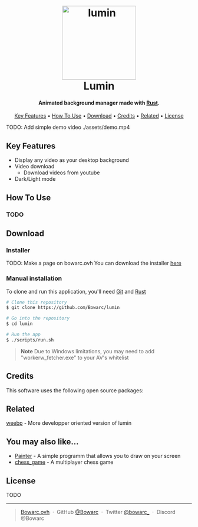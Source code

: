 <h1 align="center">
  <br>
  <!-- Add lumin img -->
  <img src="" alt="lumin" width="200">
  <br>
  Lumin
  <br>
</h1>

<h4 align="center">Animated background manager made with <a href="http://rust-lang.org" target="_blank">Rust</a>.</h4>

<p align="center">
  <a href="#key-features">Key Features</a> •
  <a href="#how-to-use">How To Use</a> •
  <a href="#download">Download</a> •
  <a href="#credits">Credits</a> •
  <a href="#related">Related</a> •
  <a href="#license">License</a>
</p>

TODO: Add simple demo video
./assets/demo.mp4

## Key Features

* Display any video as your desktop background
* Video download
  - Download videos from youtube
* Dark/Light mode


## How To Use

### TODO

## Download

### Installer
TODO: Make a page on bowarc.ovh
You can download the installer [here](https://github.com/Bowarc/lumin) 

### Manual installation
To clone and run this application, you'll need [Git](https://git-scm.com) and [Rust](https://rust-lang.org/)

```bash
# Clone this repository
$ git clone https://github.com/Bowarc/lumin

# Go into the repository
$ cd lumin

# Run the app
$ ./scripts/run.sh
```

> **Note**
> Due to Windows limitations, you may need to add "workerw_fetcher.exe" to your AV's whitelist 

## Credits

This software uses the following open source packages:

<!-- - [egui](http://docs.rs/egui) -->
<!-- - [egui-notify](https://docs.rs/egui-notify) -->

## Related

[weebp](https://github.com/Francesco149/weebp) - More developper oriented version of lumin

## You may also like...

- [Painter](https://github.com/bowarc/painter) - A simple programm that allows you to draw on your screen
- [chess_game](https://github.com/bowarc/chess_game) - A multiplayer chess game

## License

TODO

---

> [Bowarc.ovh](https://www.bowarc.ovh) &nbsp;&middot;&nbsp;
> GitHub [@Bowarc](https://github.com/Bowarc) &nbsp;&middot;&nbsp;
> Twitter [@bowarc_](https://twitter.com/bowarc_) &nbsp;&middot;&nbsp;
> Discord @Bowarc

